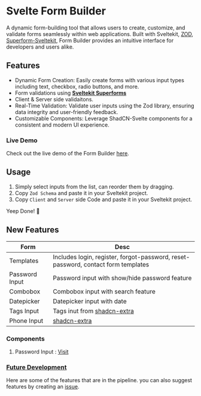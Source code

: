 # Svelte Form Builder

A dynamic form-building tool that allows users to create, customize, and validate forms seamlessly within web applications. Built with Sveltekit, [ZOD](https://zod.dev), [Superform-Sveltekit](https://superforms.rocks), Form Builder provides an intuitive interface for developers and users alike.

## Features

- Dynamic Form Creation: Easily create forms with various input types including text, checkbox, radio buttons, and more.
- Form validations using [**Sveltekit Superforms**](https://superforms.rocks)
- Client & Server side validaitons.
- Real-Time Validation: Validate user inputs using the Zod library, ensuring data integrity and user-friendly feedback.
- Customizable Components: Leverage ShadCN-Svelte components for a consistent and modern UI experience.

### Live Demo

Check out the live demo of the Form Builder [here](https://svelte-form-builder.vercel.app).

## Usage

1. Simply select inputs from the list, can reorder them by dragging.
2. Copy `Zod Schema` and paste it in your Sveltekit project.
3. Copy `Client` and `Server` side Code and paste it in your Sveltekit project.

Yeep Done! 🚀

## New Features

| Form           | Desc                                                                                      |
| -------------- | ----------------------------------------------------------------------------------------- |
| Templates      | Includes login, register, forgot-password, reset-password, contact form templates         |
| Password Input | Password input with show/hide password feature                                            |
| Combobox       | Combobox input with search feature                                                        |
| Datepicker     | Datepicker input with date                                                                |
| Tags Input     | Tags inut from [shadcn-extra](https://www.shadcn-svelte-extras.com/components/tags-input) |
| Phone Input    | [shadcn-extra](https://www.shadcn-svelte-extras.com/components/phone-input)                |

### Components
1. Password Input : [Visit](https://github.com/SikandarJODD/form-builder/blob/master/src/lib/components/templates/comps/PasswordInput.svelte)


### [Future Development](./features.md)

Here are some of the features that are in the pipeline. you can also suggest features by creating an [issue](https://github.com/SikandarJODD/form-builder/issues).
